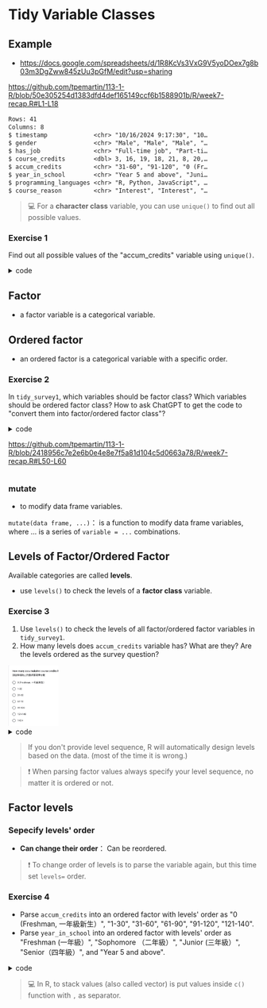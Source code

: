 # Tidy Variable Classes

## Example 

 - <https://docs.google.com/spreadsheets/d/1R8KcVs3VxG9V5yoDOex7g8b03m3DgZww845zUu3pGfM/edit?usp=sharing>

<https://github.com/tpemartin/113-1-R/blob/50e305254d1383dfd4def165149ccf6b1588901b/R/week7-recap.R#L1-L18>

```
Rows: 41
Columns: 8
$ timestamp             <chr> "10/16/2024 9:17:30", "10…
$ gender                <chr> "Male", "Male", "Male", "…
$ has_job               <chr> "Full-time job", "Part-ti…
$ course_credits        <dbl> 3, 16, 19, 18, 21, 8, 20,…
$ accum_credits         <chr> "31-60", "91-120", "0 (Fr…
$ year_in_school        <chr> "Year 5 and above", "Juni…
$ programming_languages <chr> "R, Python, JavaScript", …
$ course_reason         <chr> "Interest", "Interest", "…
```

> :computer: For a **character class** variable, you can use `unique()` to find out all possible values.

### Exercise 1

Find out all possible values of the "accum_credits" variable using `unique()`.

<details>
<summary>code</summary> 

<https://github.com/tpemartin/113-1-R/blob/2418956c7e2e6b0e4e8e7f5a81d104c5d0663a78/R/week7-recap.R#L47-L48>  

</details>

## Factor  

  - a factor variable is a categorical variable.
  
## Ordered factor  

  - an ordered factor is a categorical variable with a specific order.  


### Exercise 2

In `tidy_survey1`, which variables should be factor class? Which variables should be ordered factor class? How to ask ChatGPT to get the code to "convert them into factor/ordered factor class"?

<details>

<summary>code</summar>

<https://github.com/tpemartin/113-1-R/blob/2418956c7e2e6b0e4e8e7f5a81d104c5d0663a78/R/week7-recap.R#L50-L60>

</details>

### mutate

  - to modify data frame variables. 

`mutate(data frame, ...)`： is a function to modify data frame variables, where ... is a series of `variable = ...` combinations.

## Levels of Factor/Ordered Factor

Available categories are called **levels**.  

  - use `levels()` to check the levels of a **factor class** variable.
  
### Exercise 3  

  1. Use `levels()` to check the levels of all factor/ordered factor variables in `tidy_survey1`.    
  2. How many levels does `accum_credits` variable has? What are they? Are the levels ordered as the survey question?

<img src="../img/2024-10-23-09-41-52.png" width="20%"/>

<details>
<summary>code</summary>

<https://github.com/tpemartin/113-1-R/blob/2418956c7e2e6b0e4e8e7f5a81d104c5d0663a78/R/week7-recap.R#L62-L67>

</details>

> If you don't provide level sequence, R will automatically design levels based on the data. (most of the time it is wrong.)

> :exclamation: When parsing factor values always specify your level sequence, no matter it is ordered or not.

## Factor levels

### Sepecify levels' order

  - **Can change their order**： Can be reordered.  
  
  >  :exclamation: To change order of levels is to parse the variable again, but this time set `levels=` order. 

### Exercise 4

  - Parse `accum_credits` into an ordered factor with levels' order as "0 (Freshman, 一年級新生）", "1-30", "31-60", "61-90", "91-120", "121-140".  
  - Parse `year_in_school` into an ordered factor with levels' order as "Freshman (一年級）", "Sophomore （二年級）", "Junior  (三年級）", "Senior（四年級）", and "Year 5 and above".  

<details>

<summary>code</summary>

<https://github.com/tpemartin/113-1-R/blob/2418956c7e2e6b0e4e8e7f5a81d104c5d0663a78/R/week7-recap.R#L69-L81>

</details>

> :computer: In R, to stack values (also called vector) is put values inside `c()` function with `,` as separator.

<!-- 

### Other manupulations

  - **更改類別名稱**：Can be renamed. (如"18歲以下"改成"0-17")  

  - **合併類別成大類別**：Can be grouped. (如"無工作", "兼職工作者", "全職工作者"改成"無工作", "有工作"兩類) 

> :computer: :exclamation: 針對已經是factor/ordered factor的變數，透過`fct_recode`進行"改類別名稱"或"合併"（合併是多個類別名稱改成相同名稱）。



### Exercise

  1. Parse `年齡`變數成為有"18歲以下", "18-22", "23-30", "31-40", "41+"四個levels的ordered factor。  
  2. Parse `工作狀態`變數成為levels順序為"無工作", "兼職工作者", "全職工作者"的factor。

<details>

<https://github.com/tpemartin/113-1-R/blob/82b3fc39a4f3fe0127ede2d0ab1fc39bd0809104/R/week6-ee-preparation.R#L23-L41>

</details>

### Exercise 

  1. 將`年齡`變數的"18歲以下"改成"0-17"。  
  2. 將`工作狀態`變數的"全職工作"和"兼職工作者"合併成"有工作"。

<details>

<https://github.com/tpemartin/113-1-R/blob/82b3fc39a4f3fe0127ede2d0ab1fc39bd0809104/R/week6-ee-preparation.R#L44-L49>

</details>

## Numeric Cut
 
  - a numeric variable can be cut into groups, as a ordered factor variable.  
  - 被切割的變數會變成ordered factor。
  
### Exercise

將`survey`裡的`一週工時`變數用0, 6, 25, 30, 40, 100切成"0-6", "7-25", "26-30", "31-40", "40+"五個levels的ordered factor。

<details>

<https://github.com/tpemartin/113-1-R/blob/82b3fc39a4f3fe0127ede2d0ab1fc39bd0809104/R/week6-ee-preparation.R#L52-L55>

</details>

## Exercise

引入以下的資料：
  
  - [臺北市政府警察局詐欺案件統計表](https://data.gov.tw/dataset/138892)

將"單位"Parse成factor, 將"發生件數"cut成"低"，"中"，"高"三個levels的ordered factor。

-->